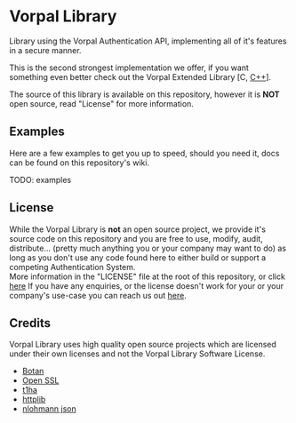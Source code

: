 
# Vorpal Library
Library using the Vorpal Authentication API, implementing all of it's features in a secure manner. 

This is the second strongest implementation we offer, if you want something even better check out the Vorpal Extended Library [C, [C++](https://github.com/VorpalAuth/VorpalLibrary-CPP-Public)].

The source of this library is available on this repository, however it is **NOT** open source, read "License" for more information.


## Examples
Here are a few examples to get you up to speed, should you need it, docs can be found on this repository's wiki.

TODO: examples

## License
While the Vorpal Library is **not** an open source project, we provide it's source code on this repository and you are free to use, modify, audit, distribute... (pretty much anything you or your company may want to do) as long as you don't use any code found here to either build or support a competing Authentication System.
<br/>
More information in the "LICENSE" file at the root of this repository, or click [here](https://github.com/VorpalAuth/VorpalLibrary-Public/blob/main/LICENSE)
If you have any enquiries, or the license doesn't work for your or your company's use-case you can reach us out [here](mailto:legal@vorpal.gg).


## Credits
Vorpal Library uses high quality open source projects which are licensed under their own licenses and not the Vorpal Library Software License.

- [Botan](https://github.com/randombit/botan)
- [Open SSL](https://github.com/openssl/openssl)
- [t1ha](https://github.com/erthink/t1ha)
- [httplib](https://github.com/yhirose/cpp-httplib)
- [nlohmann json](https://github.com/nlohmann/json)